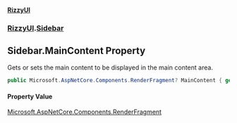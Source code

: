 #### [RizzyUI](index 'index')
### [RizzyUI](RizzyUI 'RizzyUI').[Sidebar](RizzyUI.Sidebar 'RizzyUI.Sidebar')

## Sidebar.MainContent Property

Gets or sets the main content to be displayed in the main content area.

```csharp
public Microsoft.AspNetCore.Components.RenderFragment? MainContent { get; set; }
```

#### Property Value
[Microsoft.AspNetCore.Components.RenderFragment](https://docs.microsoft.com/en-us/dotnet/api/Microsoft.AspNetCore.Components.RenderFragment 'Microsoft.AspNetCore.Components.RenderFragment')